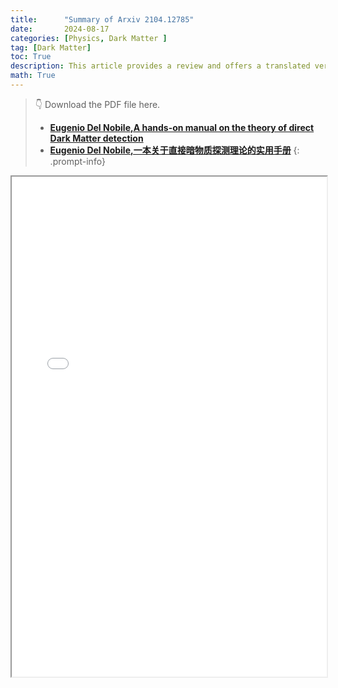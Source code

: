 ```yaml
---
title:      "Summary of Arxiv 2104.12785"
date:       2024-08-17
categories: [Physics, Dark Matter ]
tag: [Dark Matter]
toc: True
description: This article provides a review and offers a translated version in Chinese.
math: True
---
```


> &#x1F447; Download the PDF file here.
> - **[Eugenio Del Nobile,A hands-on manual on the theory of direct Dark Matter detection](/assets/PDF/2104.12785.pdf)**
> - **[Eugenio Del Nobile,一本关于直接暗物质探测理论的实用手册](https://www.overleaf.com/project/66b2dec218b75041e360ff1f)**
{: .prompt-info}

<iframe src="file path" width="100%" height='800'></iframe>